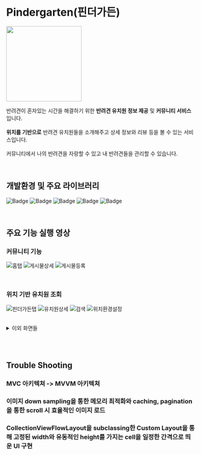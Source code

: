 # Pindergarten(핀더가든)
<img src="https://user-images.githubusercontent.com/68727819/167339490-f177d89c-7058-4e2f-b24a-bb15ca8f78a1.png" width="200"/>

반려견이 혼자있는 시간을 해결하기 위한 __반려견 유치원 정보 제공__ 및 __커뮤니티 서비스__ 입니다. 
<br><br>
__위치를 기반으로__ 반려견 유치원들을 소개해주고 상세 정보와 리뷰 등을 볼 수 있는 서비스입니다. 
<br><br>
커뮤니티에서 나의 반려견을 자랑할 수 있고 내 반려견들을 관리할 수 있습니다.

<br>

## 개발환경 및 주요 라이브러리
![Badge](https://img.shields.io/badge/swift-5.0-orange.svg?)
![Badge](https://img.shields.io/badge/Xcode-12.5-blue.svg?)
![Badge](https://img.shields.io/badge/Snapkit-5.0.1-yellowgreen.svg?)
![Badge](https://img.shields.io/badge/Alamofire-5.4.3-orange.svg?)
![Badge](https://img.shields.io/badge/Kingfisher-6.3.0-yellow.svg?)

<br>

## 주요 기능 실행 영상
### 커뮤니티 기능

![홈탭](https://user-images.githubusercontent.com/68727819/167310409-aacee8c1-6c37-46a6-998f-9b73a1c3460b.gif)
![게시물상세](https://user-images.githubusercontent.com/68727819/167310761-80644af3-dde2-40b1-a76a-9aa2ea9b6023.gif)
![게시물등록](https://user-images.githubusercontent.com/68727819/167310771-61f8d96a-40e9-444b-9fca-f0353400162a.gif)

<br>

### 위치 기반 유치원 조회

![핀더가든탭](https://user-images.githubusercontent.com/68727819/167310821-c72c759b-800f-4ba4-9ab2-94415f80df93.gif)
![유치원상세](https://user-images.githubusercontent.com/68727819/167310825-62feb878-7e95-4bfd-8f37-5c62c7c0f80c.gif)
![검색](https://user-images.githubusercontent.com/68727819/167310835-824cb2f7-ff65-4601-b737-d02c4deec59d.gif)
![위치환경설정](https://user-images.githubusercontent.com/68727819/167310903-e0c4ebcc-da66-410a-aaf8-b493c2f53dec.gif)

<br>

<details>
<summary>이외 화면들</summary>
<div markdown="1">

<img src="https://user-images.githubusercontent.com/68727819/167311112-b96acca0-df5e-4746-999d-6366cfdc7b68.PNG" width="200"/>
<img src="https://user-images.githubusercontent.com/68727819/167311566-3a0d5ff1-6058-4353-9682-8d0984d1bf62.PNG" width="200"/>
<img src="https://user-images.githubusercontent.com/68727819/167311571-17f3cd33-d2f1-481f-b739-a4e158066f0d.PNG" width="200"/> 
<img src="https://user-images.githubusercontent.com/68727819/167311574-5fada227-e083-45e4-9ba8-fb338420585f.PNG" width="200"/>
<img src="https://user-images.githubusercontent.com/68727819/167311576-ac2c712f-632e-4ee3-b178-40f783332821.PNG" width="200"/>
<img src="https://user-images.githubusercontent.com/68727819/167340326-7ee051db-46e1-495b-8d3a-fed05dd16e19.PNG" width="200"/>
<img src="https://user-images.githubusercontent.com/68727819/167311264-57399cf1-56fa-4930-973f-1d6049258971.PNG" width="200"/>
<img src="https://user-images.githubusercontent.com/68727819/167311305-9fe21963-08f9-420f-b3ec-2e18a0d0a230.PNG" width="200"/>
<img src="https://user-images.githubusercontent.com/68727819/167311303-764458dd-0558-4c3c-8b27-f9350b230ed2.PNG" width="200"/>
<img src="https://user-images.githubusercontent.com/68727819/167311310-73226e0a-f363-4195-968a-236031440c4d.PNG" width="200"/>
<img src="https://user-images.githubusercontent.com/68727819/167311376-49a1da61-b244-4421-9da1-fe2a7890dae2.PNG" width="200"/>
<img src="https://user-images.githubusercontent.com/68727819/167311314-4a579fb3-3a8a-4fd1-ad62-686b0613c138.PNG" width="200"/>

</div>
</details>

<br><br>
## Trouble Shooting
### MVC 아키텍쳐 -> MVVM 아키텍쳐

### 이미지 down sampling을 통한 메모리 최적화와 caching, pagination을 통한 scroll 시 효율적인 이미지 로드

### CollectionViewFlowLayout을 subclassing한 Custom Layout을 통해 고정된 width와 유동적인 height를 가지는 cell을 일정한 간격으로 띄운 UI 구현
